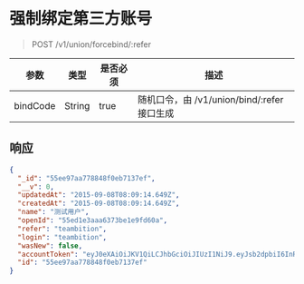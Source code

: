 # 强制绑定第三方账号

> POST /v1/union/forcebind/:refer

| 参数            | 类型               | 是否必须  | 描述  |
| -------------- | ------------------ | -------- | ------------ |
| bindCode     | String             | true     | 随机口令，由 /v1/union/bind/:refer 接口生成 |

## 响应

```json
{
  "_id": "55ee97aa778848f0eb7137ef",
  "__v": 0,
  "updatedAt": "2015-09-08T08:09:14.649Z",
  "createdAt": "2015-09-08T08:09:14.649Z",
  "name": "测试用户",
  "openId": "55ed1e3aaa6373be1e9fd60a",
  "refer": "teambition",
  "login": "teambition",
  "wasNew": false,
  "accountToken": "eyJ0eXAiOiJKV1QiLCJhbGciOiJIUzI1NiJ9.eyJsb2dpbiI6InRlYW1iaXRpb24iLCJfaWQiOiI1NWVlOTdhYTc3ODg0OGYwZWI3MTM3ZWYiLCJleHAiOjE0NDQyOTE3NTR9.iYzV-SbO5cB4uWMGz5fJC-8gv6I2XKL-mFC33021LNQ",
  "id": "55ee97aa778848f0eb7137ef"
}
```
